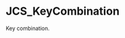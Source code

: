 <!--
   - $File: JCS_KeyCombination.html $
   - $Date: 2018-10-01 20:19:53 $
   - $Revision: $
   - $Creator: Jen-Chieh Shen $
   - $Notice: See LICENSE.txt for modification and distribution information
   -                   Copyright © 2018 by Shen, Jen-Chieh $
-->


<div id="content-header">
  <h1>JCS_KeyCombination</h1>
</div>

<p>
  Key combination.
</p>
